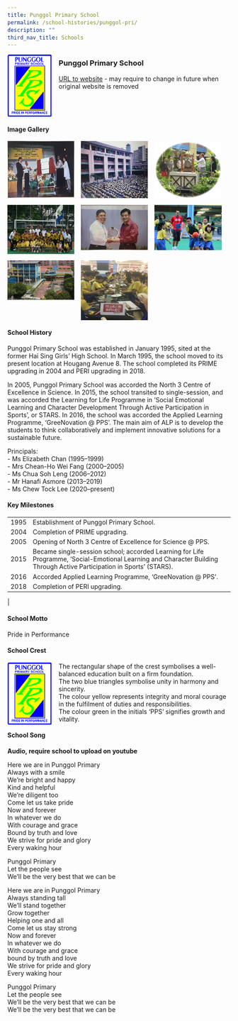 ```yaml
---
title: Punggol Primary School
permalink: /school-histories/punggol-pri/
description: ""
third_nav_title: Schools
---
```

<img src="/images/punggolpri1.png" style="width:20%;margin-right:15px;" align = "left">

### **Punggol Primary School**
[URL to website](https://punggolpri.moe.edu.sg/) - may require to change in future when original website is removed

<br clear="left">

#### **Image Gallery**

<p><a href="https://staging.d1yxymztqoj7qn.amplifyapp.com/images/punggolpri2.jpg">  
<img src="/images/punggolpri2.jpg" style="width:30%;margin-right:15px;" align = "left">
</a></p>

<p><a href="https://staging.d1yxymztqoj7qn.amplifyapp.com/images/punggolpri3.jpg">  
<img src="/images/punggolpri3.jpg" style="width:30%;margin-right:15px;" align = "left">
</a></p>

<p><a href="https://staging.d1yxymztqoj7qn.amplifyapp.com/images/punggolpri4.jpg">  
<img src="/images/punggolpri4.jpg" style="width:30%;margin-right:15px;" align = "left">
</a></p>

<br clear="left">

<p><a href="https://staging.d1yxymztqoj7qn.amplifyapp.com/images/punggolpri5.jpg">  
<img src="/images/punggolpri5.jpg" style="width:30%;margin-right:15px;" align = "left">
</a></p>

<p><a href="https://staging.d1yxymztqoj7qn.amplifyapp.com/images/punggolpri6.jpg">  
<img src="/images/punggolpri6.jpg" style="width:30%;margin-right:15px;" align = "left">
</a></p>

<p><a href="https://staging.d1yxymztqoj7qn.amplifyapp.com/images/punggolpri7.jpg">  
<img src="/images/punggolpri7.jpg" style="width:30%;margin-right:15px;" align = "left">
</a></p>

<br clear="left">

<p><a href="https://staging.d1yxymztqoj7qn.amplifyapp.com/images/punggolpri8.jpg">  
<img src="/images/punggolpri8.jpg" style="width:30%;margin-right:15px;" align = "left">
</a></p>

<p><a href="https://staging.d1yxymztqoj7qn.amplifyapp.com/images/punggolpri9.jpg">  
<img src="/images/punggolpri9.jpg" style="width:30%;margin-right:15px;" align = "left">
</a></p>

<br clear="left">

#### **School History**
Punggol Primary School was established in January 1995, sited at the former Hai Sing Girls’ High School. In March 1995, the school moved to its present location at Hougang Avenue 8. The school completed its PRIME upgrading in 2004 and PERI upgrading in 2018. 

In 2005, Punggol Primary School was accorded the North 3 Centre of Excellence in Science. In 2015, the school transited to single-session, and was accorded the Learning for Life Programme in ‘Social Emotional Learning and Character Development Through Active Participation in Sports’, or STARS. In 2016, the school was accorded the Applied Learning Programme, ‘GreeNovation @ PPS’. The main aim of ALP is to develop the students to think collaboratively and implement innovative solutions for a sustainable future. 

Principals:<br>
\- Ms Elizabeth Chan (1995–1999)<br>
\- Mrs Chean-Ho Wei Fang (2000–2005)<br>
\- Ms Chua Soh Leng (2006–2012)<br>
\- Mr Hanafi Asmore (2013–2019)<br>
\- Ms Chew Tock Lee (2020–present)

#### **Key Milestones**

|  |  |
|:---:|---|
| 1995 | Establishment of Punggol Primary School. |
| 2004 | Completion of PRIME upgrading. |
| 2005 | Opening of North 3 Centre of Excellence for Science @ PPS. |
| 2015 | Became single-session school; accorded Learning for Life Programme, ‘Social-Emotional Learning and Character Building Through Active Participation in Sports’ (STARS). |
| 2016 | Accorded Applied Learning Programme, ‘GreeNovation @ PPS’. |
| 2018 | Completion of PERI upgrading. |
|

#### **School Motto**
Pride in Performance

#### **School Crest**
<img src="/images/punggolpri1.png" style="width:20%;margin-right:15px;" align = "left">

The rectangular shape of the crest symbolises a well-balanced education built on a firm foundation.<br>
The two blue triangles symbolise unity in harmony and sincerity.<br>
The colour yellow represents integrity and moral courage in the fulfilment of duties and responsibilities.<br>
The colour green in the initials ‘PPS’ signifies growth and vitality.

#### **School Song**
**Audio, require school to upload on youtube**

Here we are in Punggol Primary<br>
Always with a smile<br>
We’re bright and happy<br>
Kind and helpful<br>
We’re diligent too<br>
Come let us take pride<br>
Now and forever<br>
In whatever we do<br>
With courage and grace<br>
Bound by truth and love<br>
We strive for pride and glory<br>
Every waking hour

Punggol Primary<br>
Let the people see<br>
We’ll be the very best that we can be

Here we are in Punggol Primary<br>
Always standing tall<br>
We’ll stand together<br>
Grow together<br>
Helping one and all<br>
Come let us stay strong<br>
Now and forever<br>
In whatever we do<br>
With courage and grace<br>
bound by truth and love<br>
We strive for pride and glory<br>
Every waking hour

Punggol Primary<br>
Let the people see<br>
We’ll be the very best that we can be<br>
We’ll be the very best that we can be